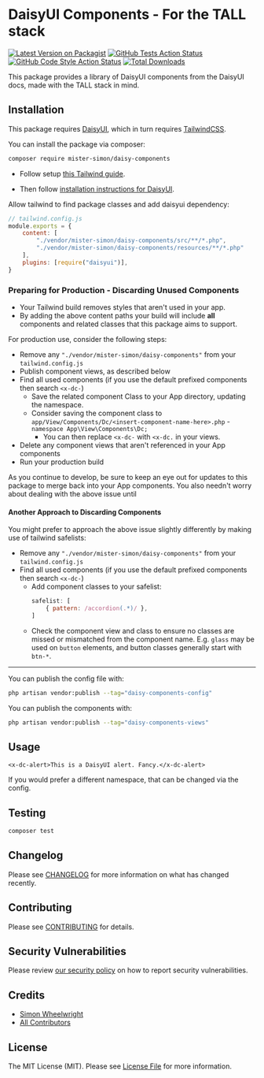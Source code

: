 # DaisyUI Components - For the TALL stack

[![Latest Version on Packagist](https://img.shields.io/packagist/v/mister-simon/daisy-components.svg?style=flat-square)](https://packagist.org/packages/mister-simon/daisy-components)
[![GitHub Tests Action Status](https://img.shields.io/github/actions/workflow/status/mister-simon/daisy-components/run-tests.yml?branch=main&label=tests&style=flat-square)](https://github.com/mister-simon/daisy-components/actions?query=workflow%3Arun-tests+branch%3Amain)
[![GitHub Code Style Action Status](https://img.shields.io/github/actions/workflow/status/mister-simon/daisy-components/fix-php-code-style-issues.yml?branch=main&label=code%20style&style=flat-square)](https://github.com/mister-simon/daisy-components/actions?query=workflow%3A"Fix+PHP+code+style+issues"+branch%3Amain)
[![Total Downloads](https://img.shields.io/packagist/dt/mister-simon/daisy-components.svg?style=flat-square)](https://packagist.org/packages/mister-simon/daisy-components)

This package provides a library of DaisyUI components from the DaisyUI docs, made with the TALL stack in mind.


## Installation

This package requires [DaisyUI](https://daisyui.com/), which in turn requires [TailwindCSS](https://tailwindcss.com/).

You can install the package via composer:

```bash
composer require mister-simon/daisy-components
```

- Follow setup [this Tailwind guide](https://tailwindcss.com/docs/guides/laravel).

- Then follow [installation instructions for DaisyUI](https://daisyui.com/docs/install/).

Allow tailwind to find package classes and add daisyui dependency:

```js
// tailwind.config.js
module.exports = {
    content: [
        "./vendor/mister-simon/daisy-components/src/**/*.php",
        "./vendor/mister-simon/daisy-components/resources/**/*.php"
    ],
    plugins: [require("daisyui")],
}
```

### Preparing for Production - Discarding Unused Components

- Your Tailwind build removes styles that aren't used in your app.
- By adding the above content paths your build will include **all** components and related classes that this package aims to support.

For production use, consider the following steps:

- Remove any `"./vendor/mister-simon/daisy-components"` from your `tailwind.config.js`
- Publish component views, as described below
- Find all used components (if you use the default prefixed components then search `<x-dc-`)
  - Save the related component Class to your App directory, updating the namespace.
  - Consider saving the component class to `app/View/Components/Dc/<insert-component-name-here>.php` - `namespace App\View\Components\Dc;`
    - You can then replace `<x-dc-` with `<x-dc.` in your views.
- Delete any component views that aren't referenced in your App components
- Run your production build

As you continue to develop, be sure to keep an eye out for updates to this package to merge back into your App components. You also needn't worry about dealing with the above issue until

#### Another Approach to Discarding Components

You might prefer to approach the above issue slightly differently by making use of tailwind safelists:

- Remove any `"./vendor/mister-simon/daisy-components"` from your `tailwind.config.js`
- Find all used components (if you use the default prefixed components then search `<x-dc-`)
  - Add component classes to your safelist:
    ```js
    safelist: [
        { pattern: /accordion(.*)/ },
    ]
    ```
  - Check the component view and class to ensure no classes are missed or mismatched from the component name. E.g. `glass` may be used on `button` elements, and button classes generally start with `btn-*`.


-------

You can publish the config file with:

```bash
php artisan vendor:publish --tag="daisy-components-config"
```

You can publish the components with:

```bash
php artisan vendor:publish --tag="daisy-components-views"
```

## Usage

```blade
<x-dc-alert>This is a DaisyUI alert. Fancy.</x-dc-alert>
```

If you would prefer a different namespace, that can be changed via the config.

## Testing

```bash
composer test
```

## Changelog

Please see [CHANGELOG](CHANGELOG.md) for more information on what has changed recently.

## Contributing

Please see [CONTRIBUTING](CONTRIBUTING.md) for details.

## Security Vulnerabilities

Please review [our security policy](../../security/policy) on how to report security vulnerabilities.

## Credits

- [Simon Wheelwright](https://github.com/mister-simon)
- [All Contributors](../../contributors)

## License

The MIT License (MIT). Please see [License File](LICENSE.md) for more information.
